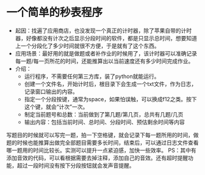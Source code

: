 # 一个简单的秒表程序
- 起因：找遍了应用商店，也没发现一个真正的计时器，除了苹果自带的计时器，好像都没有计次之后显示分段时间的软件，都是只显示总时间，想要知道上一个分段化了多少时间就很不方便，于是就有了这个东西。
- 应用场景：最好用的就是做题或者补作业的时候用了，该计时器可以准确记录每一题/每一页所花的时间，还能推算出以当前速度还有多少时间完成作业。
- 介绍：
  - 运行程序，不需要任何第三方库，装了python就能运行。
  - 创建一个文件名，开始计时后，根目录下会生成一个txt文件，作为日志，记录窗口输出的内容。
  - 指定一个分段按键，通常为space，如果怕误触，可以换成f12之类。按下这个键，就会“计次”一次。
  - 制定当前题号和总数：当前做到了第几题/第几页，总共有几题/几页
  - 输出内容：包括当前时间、总时间、分段时间、预估剩余时间等内容

 写题目的时候就可以写完一题，拍一下空格键，就会记录下每一题所用的时间，做题的时候也能推算出做完全部题目需要多长时间，结束后，可以通过日志文件查看哪一题用的时间比较长。实测可以提升一点紧迫感，加快一些效率。
 PS：其中有添加音效的代码，可以看根据需要去掉注释，添加自己的音效。还有超时提醒功能，超过一段时间没有按下分段按钮就会发声音提醒。
